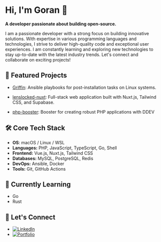 
# Hi, I'm Goran 👋

<!-- Banner -->

**A  developer passionate about building open-source.**

I am a passionate developer with a strong focus on building innovative solutions. With expertise in various programming languages and technologies, I strive to deliver high-quality code and exceptional user experiences. I am constantly learning and exploring new technologies to stay up-to-date with the latest industry trends. Let's connect and collaborate on exciting projects!

## 🚀 Featured Projects

* [Griffin](https://terrorsquad.github.io/ansible-post-installation/): Ansible playbooks for post-installation tasks on Linux systems.

* [lenslocked-nuxt](https://github.com/TerrorSquad/lenslocked-nuxt): Full-stack web application built with Nuxt.js, Tailwind CSS, and Supabase.

* [php-booster](https://terrorsquad.github.io/php-booster/): Booster for creating robust PHP applications with DDEV

## 🛠️ Core Tech Stack
* **OS**: macOS / Linux / WSL
* **Languages:** PHP, JavaScript, TypeScript, Go, Shell
* **Frontend:** Vue.js, Nuxt.js, Tailwind CSS
* **Databases:** MySQL, PostgreSQL, Redis
* **DevOps:** Ansible, Docker
* **Tools:** Git, GitHub Actions

## 🌱 Currently Learning

* Go
* Rust

<!-- [Link to your tech-related content] -->

## 🤝 Let's Connect

* [![LinkedIn](https://img.shields.io/badge/LinkedIn-%230077B5.svg?logo=linkedin&logoColor=white)](https://www.linkedin.com/in/goran-ninkovic/)
* [![Portfolio](https://img.shields.io/badge/Portfolio-%23000000.svg?logo=github&logoColor=white)](https://goranninkovic.com/)
